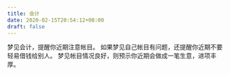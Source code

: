 ```yaml
---
title: 会计
date: 2020-02-15T20:54:12+08:00
draft: false
---
```


梦见会计，提醒你近期注意帐目。
如果梦见自己帐目有问题，还提醒你近期不要轻易借钱给别人。
梦见帐目情况良好，则预示你近期会做成一笔生意，进项丰厚。
